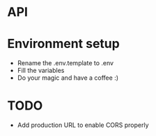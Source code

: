 # API

# Environment setup
- Rename the .env.template to .env
- Fill the variables
- Do your magic and have a coffee :)

# TODO
- Add production URL to enable CORS properly